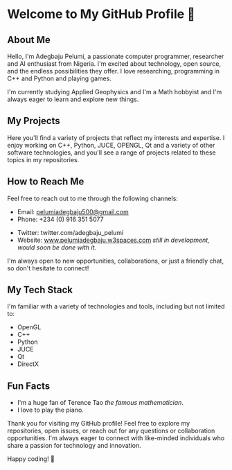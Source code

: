 # Welcome to My GitHub Profile 👋

## About Me

Hello, I'm Adegbaju Pelumi, a passionate computer programmer, researcher and AI enthusiast from Nigeria. I'm excited about technology, open source, and the endless possibilities they offer. I love researching, programming in C++ and Python and playing games. 

I'm currently studying Applied Geophysics and I'm a Math hobbyist and I'm always eager to learn and explore new things. 

## My Projects

Here you'll find a variety of projects that reflect my interests and expertise. I enjoy working on C++, Python, JUCE, OPENGL, Qt and a variety of other software technologies, and you'll see a range of projects related to these topics in my repositories.

## How to Reach Me

Feel free to reach out to me through the following channels:

- Email: pelumiadegbaju500@gmail.com
- Phone: +234 (0) 916 351 5077
<!-- LinkedIn: [Your LinkedIn Profile] -->
- Twitter: twitter.com/adegbaju_pelumi
- Website: www.pelumiadegbaju.w3spaces.com *still in development, would soon be done with it.*

I'm always open to new opportunities, collaborations, or just a friendly chat, so don't hesitate to connect!

## My Tech Stack

I'm familiar with a variety of technologies and tools, including but not limited to:

- OpenGL
- C++
- Python
- JUCE
- Qt
- DirectX

## Fun Facts

- I'm a huge fan of Terence Tao *the famous mathematician*.
- I love to play the piano.

Thank you for visiting my GitHub profile! Feel free to explore my repositories, open issues, or reach out for any questions or collaboration opportunities. I'm always eager to connect with like-minded individuals who share a passion for technology and innovation.

Happy coding! 🚀

<!---
Tobiloba27/Tobiloba27 is a ✨ special ✨ repository because its `README.md` (this file) appears on your GitHub profile.
You can click the Preview link to take a look at your changes.
--->
